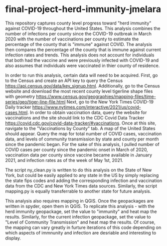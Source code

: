 # final-project-herd-immunity-jmelara
This repository captures county level progress toward "herd immunity" against COVID-19 throughout the United States. 
This analysis combines the number of infections per county since the COVID-19 outbreak in March 2020 with the number of vaccinations per county to estimate the 
percentage of the county that is "immune" against COVID. The analysis then compares the percentage of the county that is immune against current infection rates 
and trends. This analysis does not account for individuals that both had the vaccine and were previously infected with COVID-19 and also assumes that individuals were
vaccinated in thier county of residence. 

In order to run this analysis, certain data will need to be acquired. First, go to the Census and create an API key to query the Census https://api.census.gov/data/key_signup.html. 
Additionally, go to the Census website and download the most recent county level tigerline shape files with geometry https://www.census.gov/geographies/mapping-files/time-series/geo/tiger-line-file.html
Next, go to the New York Times COVID-19 Daily tracker https://www.nytimes.com/interactive/2021/us/covid-cases.html. In order to obtain vaccination data, query the website 
for vaccinations and the site should link to the CDC Covid Data Tracker https://covid.cdc.gov/covid-data-tracker/#vaccinations. Once at this site, navigate to 
the "Vaccinations by County" tab. A map of the United States should appear. Query the map for total number of COVID cases, vaccination data, and 
levels of community transmission by state and county per month since the pandemic began. For the sake of this analysis, I pulled number of COVID cases per county 
since the pandemic onset in March of 2020, vaccination data per county since vaccine became available in January 2021, and infection rates as of the week of 
May 1st, 2021. 

The script ny_clean.py is written to do this analysis on the State of New York, but could be easily applied to any state in the US by simply replacing the state fips codes and adding the corresponding infection and vaccination data from the CDC and New York Times data sources. Similarly, the script mapping.py 
is equally transferrable to another state for future analysis. 

This analysis also requires mapping in QGIS. Once the geopackages are written in spyder, open them in QGIS. To replicate this analysis - with the herd immunity geopackage, 
set the value to "immunity" and heat map the results. Similarly, for the current infection geopackage, set the value to "Level of Community Transmission" and heat map the results. Of course, 
the mapping can vary greatly in furture iterations of this code depending on which aspects of immnunity and infection are desriable and interesting to display. 
